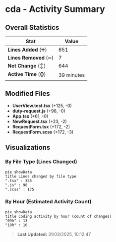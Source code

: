 # cda - Activity Summary 

## Overall Statistics

| Stat                   | Value                                                             |
| ---------------------- | ----------------------------------------------------------------- |
| **Lines Added** (➕)   | 651                                          |
| **Lines Removed** (➖) | 7                                        |
| **Net Change** (↕)    | 644                |
| **Active Time** (⌚)   | 39 minutes |


## Modified Files
- **UserView.test.tsx** (+125, -0)
- **duty-request.js** (+98, -0)
- **App.tsx** (+61, -0)
- **NewRequest.tsx** (+23, -2)
- **RequestForm.tsx** (+172, -2)
- **RequestForm.scss** (+172, -3)

## Visualizations

### By File Type (Lines Changed)

```mermaid
pie showData
title Lines changed by file type
".tsx" : 385
".js" : 98
".scss" : 175
```

### By Hour (Estimated Activity Count)

```mermaid
pie showData
title Coding activity by hour (count of changes)
"09h" : 13
"10h" : 16
```


> **Last Updated:** 31/03/2025, 10:12:47